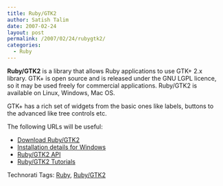 ```yaml
---
title: Ruby/GTK2
author: Satish Talim
date: 2007-02-24
layout: post
permalink: /2007/02/24/rubygtk2/
categories:
  - Ruby
---
```

<div>
  <!--adsense-->
</div>

<div>
  <p>
    <strong>Ruby/GTK2</strong> is a library that allows Ruby applications to use GTK+ 2.x library. GTK+ is open source and is released under the GNU LGPL licence, so it may be used freely for commercial applications. Ruby/GTK2 is available on Linux, Windows, Mac OS.
  </p>
  
  <p>
    GTK+ has a rich set of widgets from the basic ones like labels, buttons to the advanced like tree controls etc.
  </p>
  
  <p>
    The following URLs will be useful:
  </p>
  
  <ul>
    <li>
      <a href="http://sourceforge.net/project/downloading.php?groupname=ruby-gnome2&#038;filename=ruby-gnome2-0.16.0-1-i386-mswin32.exe&#038;use_mirror=nchc" >Download Ruby/GTK2</a>
    </li>
    <li>
      <a href="http://ruby-gnome2.sourceforge.jp/hiki.cgi?Install+Guide+for+Windows" >Installation details for Windows</a>
    </li>
    <li>
      <a href="http://ruby-gnome2.sourceforge.jp/hiki.cgi?Ruby-GNOME2+API+Reference" >Ruby/GTK2 API</a>
    </li>
    <li>
      <a href="http://ruby-gnome2.sourceforge.jp/hiki.cgi?tutorials" >Ruby/GTK2 Tutorials</a>
    </li>
  </ul>
</div>

<div>
  <a href="http://technorati.com/tag/Instant+Rails" rel="tag"></a><a href="http://technorati.com/tag/Quick+Ruby" rel="tag"></a><a href="http://technorati.com/tag/Instant+Rails" rel="tag"></a><a href="http://technorati.com/tag/Pune+Ruby" rel="tag"></a><a href="http://technorati.com/tag/Quick+Ruby+Guide" rel="tag"></a><a href="http://technorati.com/tag/Programming+Languages" rel="tag"></a><a href="http://technorati.com/tag/Blogs" rel="tag"></a><a href="http://technorati.com/tag/Ruby" rel="tag"></a><a href="http://technorati.com/tag/PuneRuby" rel="tag"></a><a href="http://technorati.com/tag/QuickRuby" rel="tag"></a><a href="http://technorati.com/tag/PuneBloggers" rel="tag"></a><a href="http://technorati.com/tag/PuneBlogs" rel="tag"></a><a href="http://technorati.com/tag/Blogosphere" rel="tag"></a><a href="http://technorati.com/tag/Digg" rel="tag"></a><a href="http://technorati.com/tag/Media" rel="tag"></a><a href="http://technorati.com/tag/Tip" rel="tag"></a><a href="http://technorati.com/tag/RSS" rel="tag"></a><a href="http://technorati.com/tag/Marketing" rel="tag"></a><a href="http://technorati.com/tag/News" rel="tag"></a><a href="http://technorati.com/tag/IndianGuru" rel="tag"></a><a href="http://technorati.com/tag/Blogging" rel="tag"></a><a href="http://technorati.com/tag/Internet" rel="tag"></a><a href="http://technorati.com/tag/Blog" rel="tag"></a><a href="http://technorati.com/tag/Technical+Support" rel="tag"></a><a href="http://technorati.com/tag/Free+Software" rel="tag"></a><a href="http://technorati.com/tag/Help" rel="tag"></a><a href="http://technorati.com/tag/Pune" rel="tag"></a><a href="http://technorati.com/tag/SatishTalim" rel="tag"></a><a href="http://technorati.com/tag/Satish+Talim" rel="tag"></a><a href="http://technorati.com/tag/Weblog" rel="tag"></a><a href="http://technorati.com/tag/Weblogs" rel="tag"></a><a href="http://technorati.com/tag/Training" rel="tag"></a><a href="http://technorati.com/tag/Free+Training" rel="tag"></a><a href="http://technorati.com/tag/Tutorial" rel="tag"></a><a href="http://technorati.com/tag/Education" rel="tag"></a><a href="http://technorati.com/tag/Teacher" rel="tag"></a><a href="http://technorati.com/tag/Learning+Ruby" rel="tag"></a>
</div>

Technorati Tags: <a href="http://technorati.com/tag/Ruby" rel="tag">Ruby</a>, <a href="http://technorati.com/tag/Ruby%2FGTK2" rel="tag"> Ruby/GTK2</a>
